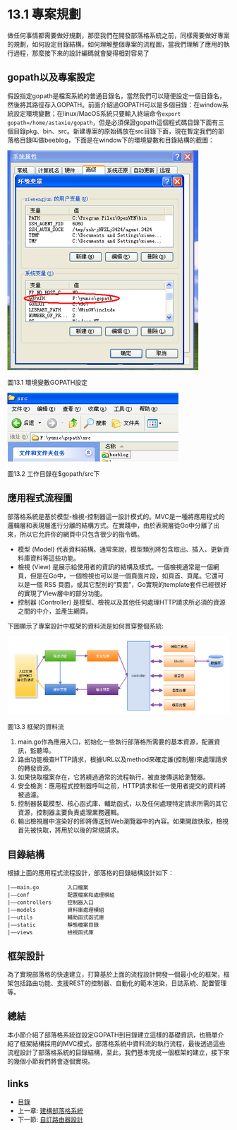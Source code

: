# 13.1 專案規劃
做任何事情都需要做好規劃，那麼我們在開發部落格系統之前，同樣需要做好專案的規劃，如何設定目錄結構，如何理解整個專案的流程圖，當我們理解了應用的執行過程，那麼接下來的設計編碼就會變得相對容易了
## gopath以及專案設定
假設指定gopath是檔案系統的普通目錄名，當然我們可以隨便設定一個目錄名，然後將其路徑存入GOPATH。前面介紹過GOPATH可以是多個目錄：在window系統設定環境變數；在linux/MacOS系統只要輸入終端命令`export gopath=/home/astaxie/gopath`，但是必須保證gopath這個程式碼目錄下面有三個目錄pkg、bin、src。新建專案的原始碼放在src目錄下面，現在暫定我們的部落格目錄叫做beeblog，下面是在window下的環境變數和目錄結構的截圖：

![](images/13.1.gopath.png?raw=true)

圖13.1 環境變數GOPATH設定

![](images/13.1.gopath2.png?raw=true)

圖13.2 工作目錄在$gopath/src下

## 應用程式流程圖
部落格系統是基於模型-檢視-控制器這一設計模式的。MVC是一種將應用程式的邏輯層和表現層進行分離的結構方式。在實踐中，由於表現層從Go中分離了出來，所以它允許你的網頁中只包含很少的指令碼。

- 模型 (Model) 代表資料結構。通常來說，模型類別將包含取出、插入、更新資料庫資料等這些功能。
- 檢視 (View) 是展示給使用者的資訊的結構及樣式。一個檢視通常是一個網頁，但是在Go中，一個檢視也可以是一個頁面片段，如頁首、頁尾。它還可以是一個 RSS 頁面，或其它型別的“頁面”，Go實現的template套件已經很好的實現了View層中的部分功能。
- 控制器 (Controller) 是模型、檢視以及其他任何處理HTTP請求所必須的資源之間的中介，並產生網頁。

下圖顯示了專案設計中框架的資料流是如何貫穿整個系統:

![](images/13.1.flow.png?raw=true)

圖13.3 框架的資料流

1. main.go作為應用入口，初始化一些執行部落格所需要的基本資源，配置資訊，監聽埠。
2. 路由功能檢查HTTP請求，根據URL以及method來確定誰(控制層)來處理請求的轉發資源。
3. 如果快取檔案存在，它將繞過通常的流程執行，被直接傳送給瀏覽器。
4. 安全檢測：應用程式控制器呼叫之前，HTTP請求和任一使用者提交的資料將被過濾。
5. 控制器裝載模型、核心函式庫、輔助函式，以及任何處理特定請求所需的其它資源，控制器主要負責處理業務邏輯。
6. 輸出檢視層中渲染好的即將傳送到Web瀏覽器中的內容。如果開啟快取，檢視首先被快取，將用於以後的常規請求。

## 目錄結構
根據上面的應用程式流程設計，部落格的目錄結構設計如下：

	|——main.go         入口檔案
	|——conf            配置檔案和處理模組
	|——controllers     控制器入口
	|——models          資料庫處理模組
	|——utils           輔助函式函式庫
	|——static          靜態檔案目錄
    |——views           檢視函式庫

## 框架設計
為了實現部落格的快速建立，打算基於上面的流程設計開發一個最小化的框架，框架包括路由功能、支援REST的控制器、自動化的範本渲染，日誌系統、配置管理等。

## 總結
本小節介紹了部落格系統從設定GOPATH到目錄建立這樣的基礎資訊，也簡單介紹了框架結構採用的MVC模式，部落格系統中資料流的執行流程，最後透過這些流程設計了部落格系統的目錄結構，至此，我們基本完成一個框架的建立，接下來的幾個小節我們將會逐個實現。
## links
   * [目錄](<preface.md>)
   * 上一章: [建構部落格系統](<13.0.md>)
   * 下一節: [自訂路由器設計](<13.2.md>)

